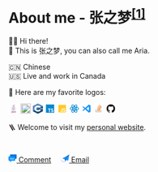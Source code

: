 <h1>About me - 张之梦<sup><a href="https://translate.google.com/?sl=zh-CN&tl=en&text=%E5%BC%A0%E4%B9%8B%E6%A2%A6&op=translate" alt="How to pronounce 张之梦">[1]</a></sup></h1>

👋🏻&nbsp;Hi there! <br/>💬 This is 张之梦, you can also call me Aria.

🇨🇳 Chinese <br/>🇺🇸 Live and work in Canada 


💬 Here are my favorite logos:
  
<p>
  <img src="/assets/java.svg" width="20" height="20" />
  <img src="/assets/python.svg" width="20" height="20" />
  <img src="/assets/c.svg" width="20" height="20" />
  <img src="/assets/typescript.svg" width="20" height="20" />
  <img src="/assets/javascript.svg" width="20" height="20" />
  <img src="/assets/react_ts.svg" width="20" height="20" />
  <img src="/assets/vscode.svg" width="20" height="20" />
  <img src="/assets/stackoverflow.svg" width="20" height="20" />
  <img src="/assets/github.svg" width="20" height="20" />
</p>

🪜 Welcome to visit my [personal website](http://ariazhang.me/).

<h1></h1>
<p>
  <a href="https://github.com/ariazmzhang/ariazmzhang/issues/1"><img src="/assets/comment.svg" width="16" height="16" /> Comment</a>&nbsp;&nbsp;&nbsp;&nbsp;
  <a href="mailto:zmzhangg@gmail.com"><img src="/assets/email.svg" width="16" height="16" /> Email</a>
</p>
